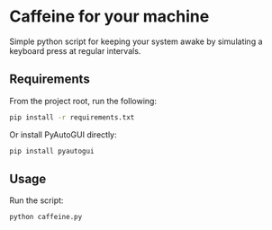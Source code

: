 # Caffeine for your machine
Simple python script for keeping your system awake by simulating a keyboard press at regular intervals.

## Requirements
From the project root, run the following:
```bash
pip install -r requirements.txt
```
Or install PyAutoGUI directly:
```bash
pip install pyautogui
```
## Usage
Run the script:
```bash
python caffeine.py
```
